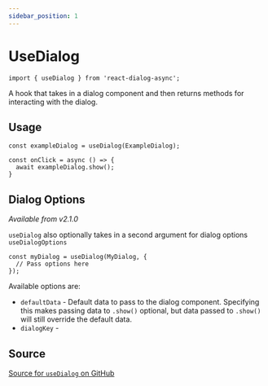 ```yaml
---
sidebar_position: 1
---
```


# UseDialog
```tsx
import { useDialog } from 'react-dialog-async';
```
A hook that takes in a dialog component and then returns methods for interacting with the dialog.

## Usage
```tsx
const exampleDialog = useDialog(ExampleDialog);

const onClick = async () => {
  await exampleDialog.show();
}
```

## Dialog Options
_Available from v2.1.0_

`useDialog` also optionally takes in a second argument for dialog options
```useDialogOptions```
```tsx
const myDialog = useDialog(MyDialog, {
  // Pass options here
});
```

Available options are:

* `defaultData` - Default data to pass to the dialog component. Specifying this makes passing data to `.show()` optional, but data passed to `.show()` will still override the default data.
* `dialogKey` - 


## Source
[Source for `useDialog` on GitHub](https://github.com/a16n-dev/react-dialog-async/blob/main/src/useDialog.ts)
